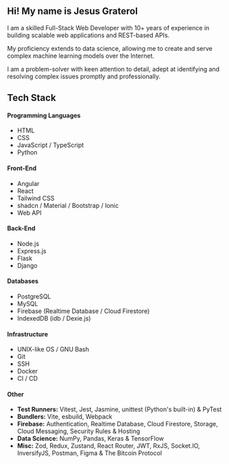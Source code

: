 ## Hi! My name is Jesus Graterol

I am a skilled Full-Stack Web Developer with 10+ years of experience in building scalable web applications and REST-based APIs.

My proficiency extends to data science, allowing me to create and serve complex machine learning models over the Internet.

I am a problem-solver with keen attention to detail, adept at identifying and resolving complex issues promptly and professionally.


## Tech Stack



#### Programming Languages

- HTML
- CSS
- JavaScript / TypeScript
- Python


#### Front-End

- Angular
- React
- Tailwind CSS
- shadcn / Material / Bootstrap / Ionic
- Web API


#### Back-End

- Node.js
- Express.js
- Flask
- Django


#### Databases

- PostgreSQL
- MySQL
- Firebase (Realtime Database / Cloud Firestore)
- IndexedDB (idb / Dexie.js)

  
#### Infrastructure

- UNIX-like OS / GNU Bash
- Git
- SSH
- Docker
- CI / CD


#### Other

- **Test Runners:** Vitest, Jest, Jasmine, unittest (Python's built-in) & PyTest
- **Bundlers:** Vite, esbuild, Webpack
- **Firebase:** Authentication, Realtime Database, Cloud Firestore, Storage, Cloud Messaging, Security Rules & Hosting
- **Data Science:** NumPy, Pandas, Keras & TensorFlow
- **Misc:** Zod, Redux, Zustand, React Router, JWT, RxJS, Socket.IO, InversifyJS, Postman, Figma & The Bitcoin Protocol